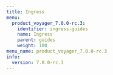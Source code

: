 ```yaml
---
title: Ingress
menu:
  product_voyager_7.0.0-rc.3:
    identifier: ingress-guides
    name: Ingress
    parent: guides
    weight: 100
menu_name: product_voyager_7.0.0-rc.3
info:
  version: 7.0.0-rc.3
---
```


